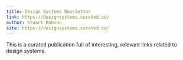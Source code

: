 ```yaml
---
title: Design Systems Newsletter
link: https://designsystems.curated.co/
author: Stuart Robson
site: https://designsystems.curated.co/
---
```


This is a curated publication full of interesting, relevant links related to design systems.